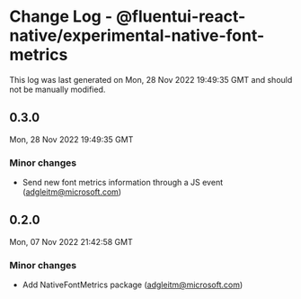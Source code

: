 # Change Log - @fluentui-react-native/experimental-native-font-metrics

This log was last generated on Mon, 28 Nov 2022 19:49:35 GMT and should not be manually modified.

<!-- Start content -->

## 0.3.0

Mon, 28 Nov 2022 19:49:35 GMT

### Minor changes

- Send new font metrics information through a JS event (adgleitm@microsoft.com)

## 0.2.0

Mon, 07 Nov 2022 21:42:58 GMT

### Minor changes

- Add NativeFontMetrics package (adgleitm@microsoft.com)
